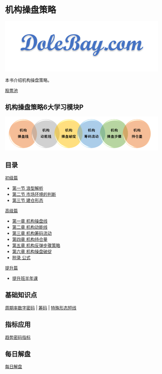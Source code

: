 # 机构操盘策略

![DoleBay.com](images/Icon_8.png)

本书介绍机构操盘策略。

[股票池](.\product\index.md)

## 机构操盘策略6大学习模块P

![模块](images/jgcp/modules.png)

## 目录

[初级篇](primary/index.md)

- [第一节 浪型解析](primary/pr1.md)
- [第二节 市场环境的判断](primary/pr2.md)
- [第三节 建仓形态](primary/pr3.md)

[高级篇](advanced/index.md)

- [第一章 机构操盘线](advanced/ch1/index.md)
- [第二章 机构动能线](advanced/ch2/index.md)
- [第三章 机构筹码流动](advanced/ch3/index.md)
- [第四章 机构持仓量](advanced/ch4/index.md)
- [第五章 机构反弹步骤策略](advanced/ch5/index.md)
- [第六章 机构操盘破绽](advanced/ch6/index.md)
- [附录 公式](appendix/formula.md)

[提升篇](enhanced/index.md)

- [提升班半年课](enhanced/tsb202011.md)

## 基础知识点

 [周期率数字密码](appendix/zql.md) |
 [筹码](appendix/cm.md) |
 [特殊形态短线](appendix/tsxtdx.md)

## 指标应用

[趋势密码指标](appendix/qsmm.md)

## 每日解盘

[每日解盘](daily/index.md)
